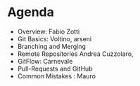 # Agenda
* Overview: Fabio Zotti
* Git Basics: Voltino, arseni  
* Branching and Merging
* Remote Repositories Andrea Cuzzolaro,
* GitFlow: Carnevale
* Pull-Requests and GitHub
* Common Mistakes : Mauro
